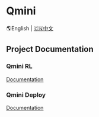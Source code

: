# Qmini

<span> 🌎English </span> | <a href="README_zh.md"> 🇨🇳中文 </a>

## Project Documentation

### Qmini RL

[Documentation](./qmini_rl/README.md)

### Qmini Deploy

[Documentation](./qmini_deploy/README.md)